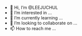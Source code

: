 - 👋 Hi, I’m @LEEJUCHUL
- 👀 I’m interested in ...
- 🌱 I’m currently learning ...
- 💞️ I’m looking to collaborate on ...
- 📫 How to reach me ...

<!---
LEEJUCHUL/LEEJUCHUL is a ✨ special ✨ repository because its `README.md` (this file) appears on your GitHub profile.
You can click the Preview link to take a look at your changes.
--->
